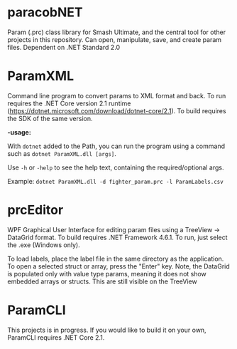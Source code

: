 # paracobNET

Param (.prc) class library for Smash Ultimate, and the central tool for other projects in this repository. Can open, manipulate, save, and create param files. Dependent on .NET Standard 2.0

# ParamXML

Command line program to convert params to XML format and back. To run requires the .NET Core version 2.1 runtime (https://dotnet.microsoft.com/download/dotnet-core/2.1). To build requires the SDK of the same version.

**-usage:**

With `dotnet` added to the Path, you can run the program using a command such as `dotnet ParamXML.dll [args]`.

Use `-h` or `-help` to see the help text, containing the required/optional args.

Example: `dotnet ParamXML.dll -d fighter_param.prc -l ParamLabels.csv`

# prcEditor

WPF Graphical User Interface for editing param files using a TreeView -> DataGrid format. To build requires .NET Framework 4.6.1. To run, just select the .exe (Windows only).

To load labels, place the label file in the same directory as the application. To open a selected struct or array, press the "Enter" key. Note, the DataGrid is populated only with value type params, meaning it does not show embedded arrays or structs. This are still visible on the TreeView

# ParamCLI

This projects is in progress. If you would like to build it on your own, ParamCLI requires .NET Core 2.1.
